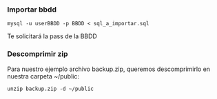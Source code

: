 ### Importar bbdd

    mysql -u userBBDD -p BBDD < sql_a_importar.sql

Te solicitará la pass de la BBDD

### Descomprimir zip

Para nuestro ejemplo archivo backup.zip, queremos descomprimirlo en nuestra carpeta ~/public:

    unzip backup.zip -d ~/public
